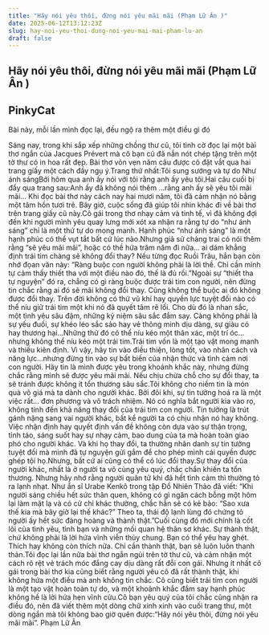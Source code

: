 ```yaml
---
title: "Hãy nói yêu thôi, đừng nói yêu mãi mãi (Phạm Lữ Ân )"
date: 2025-06-12T13:12:23Z
slug: hay-noi-yeu-thoi-dung-noi-yeu-mai-mai-pham-lu-an
draft: false
---
```


## Hãy nói yêu thôi, đừng nói yêu mãi mãi (Phạm Lữ Ân )

## PinkyCat

Bài này, mỗi lần mình đọc lại, đều ngộ ra thêm một điều gì đó 
 
Sáng nay, trong khi sắp xếp những chồng thư cũ, tôi tình cờ đọc lại một bài thơ ngắn của Jacques Prévert mà cô bạn cũ đã nắn nót chép tặng trên một tờ thư có in hoa rất đẹp. Bài thơ vỏn vẹn năm câu được cô đặt vắt qua hai trang giấy một cách đầy ngụ ý.Trang thứ nhất:Tôi sung sướng và tự do Như ánh sángBởi hôm qua anh ấy nói với tôi rằng anh ấy yêu tôi.Hai câu cuối bị đẩy qua trang sau:Anh ấy đã không nói thêm ...rằng anh ấy sẽ yêu tôi mãi mãi… Khi đọc bài thơ này cách nay hai mươi năm, tôi đã cảm nhận nó bằng một tâm hồn tươi trẻ. Bây giờ, cuộc sống đã giúp tôi nhìn khác đi về bài thơ trên trang giấy cũ này.Cô gái trong thơ nhạy cảm và tinh tế, vì đã không đợi đến khi người mình yêu quay lưng mới xót xa nhận ra rằng tự do “như ánh sáng” chỉ là một thứ tự do mong manh. Hạnh phúc “như ánh sáng” là một hạnh phúc có thể vụt tắt bất cứ lúc nào.Nhưng giả sử chàng trai có nói thêm rằng “sẽ yêu mãi mãi”, hoặc có thề hứa trăm năm đi nữa… ai dám khẳng định trái tim chàng sẽ không đổi thay? Nếu từng đọc Ruồi Trâu, hẳn bạn còn nhớ đọan văn này: “Ràng buộc con người không phải là lời thề. Chỉ cần mình tự cảm thấy thiết tha với một điều nào đó, thế là đủ rồi.”Ngoài sự “thiết tha tự nguyện” đó ra, chẳng có gì ràng buộc được trái tim con người, nên đừng tin chắc rằng ai đó sẽ mãi không đổi thay. Cũng không thể buộc ai đó không được đổi thay. Trên đời không có thứ vũ khí hay quyền lực tuyệt đối nào có thể níu giữ trái tim một khi nó đã quyết tâm rẽ lối. Cho dù đó là nhan sắc, một tình yêu sâu đậm, những kỷ niệm sâu sắc đắm say. Càng không phải là sự yếu đuối, sự khéo léo sắc sảo hay vẻ thông minh dịu dàng, sự giàu có hay thương hại…Những thứ đó có thể níu kéo một thân xác, một trí óc…nhưng không thể níu kéo một trái tim.Trái tim vốn là một tạo vật mong manh và thiếu kiên định. Vì vậy, hãy tin vào điều thiện, lòng tốt, vào nhân cách và năng lực…nhưng đừng tin vào sự bất biến của nhận thức và tình cảm nơi con người. Hãy tin là mình được yêu trong khoảnh khắc này, nhưng đừng chắc rằng mình sẽ được yêu mãi mãi. Nếu chịu chừa chỗ cho sự đổi thay, ta sẽ tránh được không ít tổn thương sâu sắc.Tôi không cho niềm tin là món quà vô giá mà ta dành cho người khác. Bởi đôi khi, sự tin tưởng hoá ra là một việc rất… đơn phương và vô trách nhiệm. Nó có nghĩa bắt người kia vào rọ, không tính đến khả năng thay đổi của trái tim con người. Tin tưởng là trút gánh nặng sang vai người khác, bất kể người ta có chịu nhận nó hay không. Việc nhận định hay quyết định vấn đề không còn dựa vào sự thận trọng, tỉnh táo, sáng suốt hay sự nhạy cảm, bao dung của ta mà hoàn toàn giao phó cho người khác. Và khi họ thay đổi, ta thường nhân danh sự tin tưởng tuyệt đối mà mình đã tự nguyện gửi gắm để cho phép mình cái quyền được ghép tội họ.Nhưng, bất cứ ai cũng có thể có lúc đổi thay.Sự thay đổi của người khác, nhất là ở người ta vô cùng yêu quý, chắc chắn khiến ta tổn thương. Nhưng hãy nhớ rằng người quân tử khi đã hết tình cảm thì thường tỏ ra lạnh nhạt. Như ẩn sĩ Urabe Kenkô trong tập Đồ Nhiên Thảo đã viết: “Khi người sáng chiều hết sức thân quen, không có gì ngăn cách bỗng một hôm lại làm mặt lạ và có cử chỉ khác thường, chắc hẳn sẽ có kẻ bảo: “Sao xưa thế kia mà bây giờ lại thế khác?” Theo ta, thái độ lạnh lùng đó chứng tỏ người ấy hết sức đàng hoàng và thành thật.”Cuối cùng đó mới chính là cốt lõi của tình yêu, tình bạn và những mối quan hệ thân sơ khác. Sự thành thật, chứ không phải là lời hứa vĩnh viễn thủy chung. Bạn có thể yêu hay ghét. Thích hay không còn thích nữa. Chỉ cần thành thật, bạn sẽ luôn luôn thanh thản.Tôi đọc lại lần nữa bài thơ ngắn ngủi trên tờ thư cũ, và cảm nhận một cách rõ rệt vẻ trách móc đắng cay dịu dàng rất đỗi con gái. Nhưng ít nhất cô gái trong bài thơ kia cũng biết rằng người yêu cô đã rất thành thật, khi không hứa một điều mà anh không tin chắc. Cô cũng biết trái tim con người là một tạo vật hoàn toàn tự do, và một khoảnh khắc đắm say hạnh phúc không hề là lời hứa hẹn vĩnh cửu.Cô bạn yêu quý của tôi chắc cũng nhận ra điều đó, nên đã viết thêm một dòng chữ xinh xinh vào cuối trang thư, một dòng ngắn mà tôi không bao giờ quên được:“Hãy nói yêu thôi, đừng nói yêu mãi mãi”. 
Phạm Lữ Ân